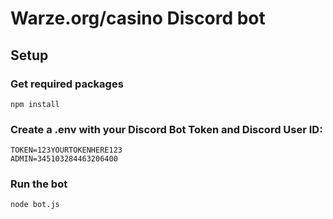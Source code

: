 # Warze.org/casino Discord bot
## Setup
### Get required packages
```npm install```
### Create a .env with your Discord Bot Token and Discord User ID:
```
TOKEN=123YOURTOKENHERE123
ADMIN=345103284463206400
```
### Run the bot
```node bot.js```